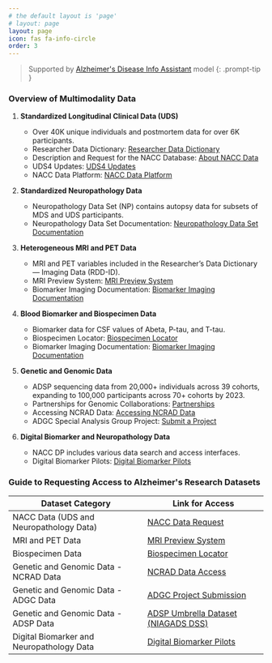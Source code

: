 ```yaml
---
# the default layout is 'page'
# layout: page
layout: page
icon: fas fa-info-circle
order: 3
---
```


> Supported by  [Alzheimer's Disease Info Assistant](https://chat.openai.com/g/g-7kFSx5kWc-alzheimer-s-disease-info-assistant) model
{: .prompt-tip }

### Overview of Multimodality Data

1. **Standardized Longitudinal Clinical Data (UDS)**
   - Over 40K unique individuals and postmortem data for over 6K participants.
   - Researcher Data Dictionary: [Researcher Data Dictionary](https://files.alz.washington.edu/documentation/uds3-rdd.pdf)
   - Description and Request for the NACC Database: [About NACC Data](https://naccdata.org/requesting-data/nacc-data)
   - UDS4 Updates: [UDS4 Updates](https://naccdata.org/nacc-collaborations/uds4-updates)
   - NACC Data Platform: [NACC Data Platform](https://naccdata.org/adrc-resources/nacc-data-platform)

2. **Standardized Neuropathology Data**
   - Neuropathology Data Set (NP) contains autopsy data for subsets of MDS and UDS participants.
   - Neuropathology Data Set Documentation: [Neuropathology Data Set Documentation](https://naccdata.org/data-collection/forms-documentation/np-11)

3. **Heterogeneous MRI and PET Data**
   - MRI and PET variables included in the Researcher’s Data Dictionary — Imaging Data (RDD-ID).
   - MRI Preview System: [MRI Preview System](https://naccdata.org/requesting-data/mri-previews)
   - Biomarker Imaging Documentation: [Biomarker Imaging Documentation](https://naccdata.org/data-collection/forms-documentation/biomarker-imaging)

4. **Blood Biomarker and Biospecimen Data**
   - Biomarker data for CSF values of Abeta, P-tau, and T-tau.
   - Biospecimen Locator: [Biospecimen Locator](https://naccdata.org/requesting-data/biospecimen-locator)
   - Biomarker Imaging Documentation: [Biomarker Imaging Documentation](https://naccdata.org/data-collection/forms-documentation/biomarker-imaging)

5. **Genetic and Genomic Data**
   - ADSP sequencing data from 20,000+ individuals across 39 cohorts, expanding to 100,000 participants across 70+ cohorts by 2023.
   - Partnerships for Genomic Collaborations: [Partnerships](https://naccdata.org/nacc-collaborations/partnerships)
   - Accessing NCRAD Data: [Accessing NCRAD Data](https://www.ncrad.org/accessing_data.html)
   - ADGC Special Analysis Group Project: [Submit a Project](https://www.adgenetics.org/content/submit-adgc-special-analysis-group-project-sag)

6. **Digital Biomarker and Neuropathology Data**
   - NACC DP includes various data search and access interfaces.
   - Digital Biomarker Pilots: [Digital Biomarker Pilots](https://naccdata.org/nacc-collaborations/digital-biomarker-pilots)


### Guide to Requesting Access to Alzheimer's Research Datasets

| Dataset Category | Link for Access |
| --- | --- |
| NACC Data (UDS and Neuropathology Data) | [NACC Data Request](https://naccdata.org/requesting-data/nacc-data) |
| MRI and PET Data | [MRI Preview System](https://naccdata.org/requesting-data/mri-previews) |
| Biospecimen Data | [Biospecimen Locator](https://naccdata.org/requesting-data/biospecimen-locator) |
| Genetic and Genomic Data - NCRAD Data | [NCRAD Data Access](https://www.ncrad.org/accessing_data.html) |
| Genetic and Genomic Data - ADGC Data | [ADGC Project Submission](https://www.adgenetics.org/content/submit-adgc-special-analysis-group-project-sag) |
| Genetic and Genomic Data - ADSP Data | [ADSP Umbrella Dataset (NIAGADS DSS)](http://vmacdata.org/adsp-phc) |
| Digital Biomarker and Neuropathology Data | [Digital Biomarker Pilots](https://naccdata.org/nacc-collaborations/digital-biomarker-pilots) |

